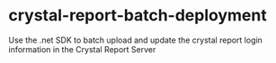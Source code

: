# crystal-report-batch-deployment
Use the .net SDK to batch upload and update the crystal report login information in the Crystal Report Server
